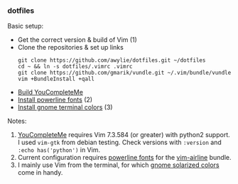 ### dotfiles

Basic setup:
* Get the correct version & build of Vim (1)
* Clone the repositories & set up links
    ```shell
    git clone https://github.com/awylie/dotfiles.git ~/dotfiles
    cd ~ && ln -s dotfiles/.vimrc .vimrc
    git clone https://github.com/gmarik/vundle.git ~/.vim/bundle/vundle
    vim +BundleInstall +qall
    ```
* [Build YouCompleteMe](https://github.com/Valloric/YouCompleteMe#ubuntu-linux-x64-super-quick-installation)
* [Install powerline fonts](https://powerline.readthedocs.org/en/latest/installation/linux.html#font-installation) (2)
* [Install gnome terminal colors](https://github.com/sigurdga/gnome-terminal-colors-solarized#installation-and-usage) (3)

Notes:

1.  [YouCompleteMe](https://github.com/Valloric/YouCompleteMe) requires Vim 7.3.584 (or greater)
    with python2 support.  I used `vim-gtk` from debian testing.  Check
    versions with `:version` and `:echo has('python')` in Vim.
2.  Current configuration requires
    [powerline fonts](https://powerline.readthedocs.org/en/latest/installation/linux.html#font-installation)
    for the [vim-airline](https://github.com/bling/vim-airline) bundle.
3.  I mainly use Vim from the terminal, for which
    [gnome solarized colors](https://github.com/sigurdga/gnome-terminal-colors-solarized) come in handy.
